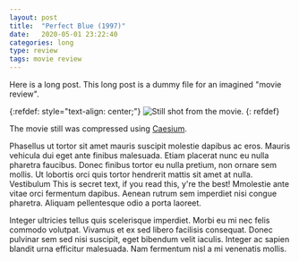 ```yaml
---
layout: post
title:  "Perfect Blue (1997)"
date:   2020-05-01 23:22:40
categories: long
type: review
tags: movie review
---
```


Here is a long post. This long post is a dummy file for an imagined "movie review".

{:refdef: style="text-align: center;"}
![Still shot from the movie.](/jekyll-untrue-minimal/assets/img/PerfectBlue.jpg)
{: refdef}

The movie still was compressed using [Caesium](https://saerasoft.com/caesium/).

Phasellus ut tortor sit amet mauris suscipit molestie dapibus ac eros.
Mauris vehicula dui eget ante finibus malesuada.
Etiam placerat nunc eu nulla pharetra faucibus.
Donec finibus tortor eu nulla pretium, non ornare sem mollis.
Ut lobortis orci quis tortor hendrerit mattis sit amet at nulla.
Vestibulum This is secret text, if you read this, y're the best!
Mmolestie ante vitae orci fermentum dapibus.
Aenean rutrum sem imperdiet nisi congue pharetra.
Aliquam pellentesque odio a porta laoreet.

Integer ultricies tellus quis scelerisque imperdiet.
Morbi eu mi nec felis commodo volutpat.
Vivamus et ex sed libero facilisis consequat.
Donec pulvinar sem sed nisi suscipit, eget bibendum velit iaculis.
Integer ac sapien blandit urna efficitur malesuada.
Nam fermentum nisl a mi venenatis mollis.
